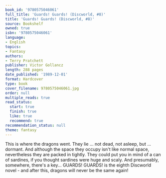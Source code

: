 ```yaml
---
book_id: '9780575046061'
full_title: 'Guards! Guards! (Discworld, #8)'
title: 'Guards! Guards! (Discworld, #8)'
source: Bookshelf
owned: true
isbn: '9780575046061'
language:
- English
topics:
- Fantasy
authors:
- Terry Pratchett
publisher: Victor Gollancz
length: 288 pages
date_published: '1989-12-01'
format: Hardcover
type: book
cover_filename: 9780575046061.jpg
order: null
multiple_reads: true
read_status:
  start: true
  finish: true
  like: true
  recommend: true
recommendation_status: null
theme: fantasy
---
```

This is where the dragons went. They lie ... not dead, not asleep, but ... dormant. And although the space they occupy isn't like normal space, nevertheless they are packed in tightly. They could put you in mind of a can of sardines, if you thought sardines were huge and scaly. And presumably, somewhere, there's a key...
GUARDS! GUARDS! is the eighth Discworld novel - and after this, dragons will never be the same again!
